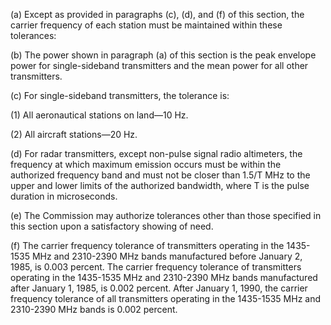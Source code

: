 (a) Except as provided in paragraphs (c), (d), and (f) of this section, the carrier frequency of each station must be maintained within these tolerances:

(b) The power shown in paragraph (a) of this section is the peak envelope power for single-sideband transmitters and the mean power for all other transmitters.

(c) For single-sideband transmitters, the tolerance is:

(1) All aeronautical stations on land—10 Hz.

(2) All aircraft stations—20 Hz.

(d) For radar transmitters, except non-pulse signal radio altimeters, the frequency at which maximum emission occurs must be within the authorized frequency band and must not be closer than 1.5/T MHz to the upper and lower limits of the authorized bandwidth, where T is the pulse duration in microseconds.

(e) The Commission may authorize tolerances other than those specified in this section upon a satisfactory showing of need.

(f) The carrier frequency tolerance of transmitters operating in the 1435-1535 MHz and 2310-2390 MHz bands manufactured before January 2, 1985, is 0.003 percent. The carrier frequency tolerance of transmitters operating in the 1435-1535 MHz and 2310-2390 MHz bands manufactured after January 1, 1985, is 0.002 percent. After January 1, 1990, the carrier frequency tolerance of all transmitters operating in the 1435-1535 MHz and 2310-2390 MHz bands is 0.002 percent.

